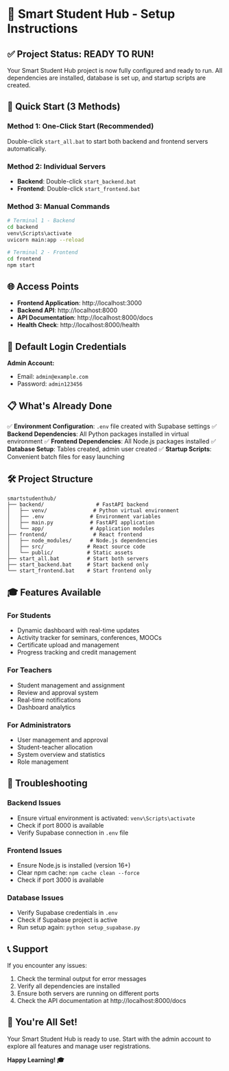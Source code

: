 # 🚀 Smart Student Hub - Setup Instructions

## ✅ Project Status: READY TO RUN!

Your Smart Student Hub project is now fully configured and ready to run. All dependencies are installed, database is set up, and startup scripts are created.

## 🎯 Quick Start (3 Methods)

### Method 1: One-Click Start (Recommended)
Double-click `start_all.bat` to start both backend and frontend servers automatically.

### Method 2: Individual Servers
- **Backend**: Double-click `start_backend.bat`
- **Frontend**: Double-click `start_frontend.bat`

### Method 3: Manual Commands
```bash
# Terminal 1 - Backend
cd backend
venv\Scripts\activate
uvicorn main:app --reload

# Terminal 2 - Frontend  
cd frontend
npm start
```

## 🌐 Access Points

- **Frontend Application**: http://localhost:3000
- **Backend API**: http://localhost:8000
- **API Documentation**: http://localhost:8000/docs
- **Health Check**: http://localhost:8000/health

## 🔐 Default Login Credentials

**Admin Account:**
- Email: `admin@example.com`
- Password: `admin123456`

## 📋 What's Already Done

✅ **Environment Configuration**: `.env` file created with Supabase settings
✅ **Backend Dependencies**: All Python packages installed in virtual environment
✅ **Frontend Dependencies**: All Node.js packages installed
✅ **Database Setup**: Tables created, admin user created
✅ **Startup Scripts**: Convenient batch files for easy launching

## 🛠️ Project Structure

```
smartstudenthub/
├── backend/                 # FastAPI backend
│   ├── venv/               # Python virtual environment
│   ├── .env               # Environment variables
│   ├── main.py            # FastAPI application
│   └── app/               # Application modules
├── frontend/               # React frontend
│   ├── node_modules/      # Node.js dependencies
│   ├── src/              # React source code
│   └── public/           # Static assets
├── start_all.bat         # Start both servers
├── start_backend.bat     # Start backend only
└── start_frontend.bat    # Start frontend only
```

## 🎓 Features Available

### For Students
- Dynamic dashboard with real-time updates
- Activity tracker for seminars, conferences, MOOCs
- Certificate upload and management
- Progress tracking and credit management

### For Teachers
- Student management and assignment
- Review and approval system
- Real-time notifications
- Dashboard analytics

### For Administrators
- User management and approval
- Student-teacher allocation
- System overview and statistics
- Role management

## 🔧 Troubleshooting

### Backend Issues
- Ensure virtual environment is activated: `venv\Scripts\activate`
- Check if port 8000 is available
- Verify Supabase connection in `.env` file

### Frontend Issues
- Ensure Node.js is installed (version 16+)
- Clear npm cache: `npm cache clean --force`
- Check if port 3000 is available

### Database Issues
- Verify Supabase credentials in `.env`
- Check if Supabase project is active
- Run setup again: `python setup_supabase.py`

## 📞 Support

If you encounter any issues:
1. Check the terminal output for error messages
2. Verify all dependencies are installed
3. Ensure both servers are running on different ports
4. Check the API documentation at http://localhost:8000/docs

## 🎉 You're All Set!

Your Smart Student Hub is ready to use. Start with the admin account to explore all features and manage user registrations.

**Happy Learning! 🎓**

